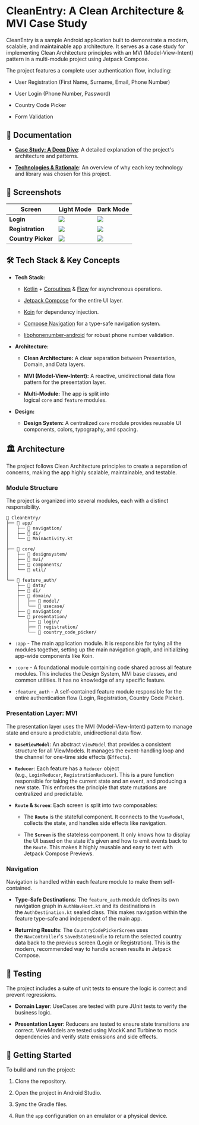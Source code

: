# CleanEntry: A Clean Architecture & MVI Case Study

CleanEntry is a sample Android application built to demonstrate a modern, scalable, and maintainable app architecture. It serves as a case study for implementing Clean Architecture principles with an MVI (Model-View-Intent) pattern in a multi-module project using Jetpack Compose.

The project features a complete user authentication flow, including:

- User Registration (First Name, Surname, Email, Phone Number)

- User Login (Phone Number, Password)

- Country Code Picker

- Form Validation


## 📖 Documentation

- [**Case Study: A Deep Dive**](Case_Study.md): A detailed explanation of the project's architecture and patterns.

- [**Technologies & Rationale**](Technologies.md): An overview of why each key technology and library was chosen for this project.


## 📸 Screenshots


| Screen             | Light Mode              | Dark Mode               |
|--------------------|-------------------------|-------------------------|
| **Login**          | ![](images/image_4.jpg) | ![](images/image_1.jpg) |
| **Registration**   | ![](images/image_5.jpg) | ![](images/image_2.jpg) |
| **Country Picker** | ![](images/image_6.jpg) | ![](images/image_3.jpg) |

## 🛠️ Tech Stack & Key Concepts

- **Tech Stack:**

    - [Kotlin](https://kotlinlang.org/ "null") + [Coroutines](https://kotlinlang.org/docs/coroutines-overview.html "null") & [Flow](https://kotlinlang.org/docs/flow.html "null") for asynchronous operations.

    - [Jetpack Compose](https://developer.android.com/jetpack/compose "null") for the entire UI layer.

    - [Koin](https://insert-koin.io/ "null") for dependency injection.

    - [Compose Navigation](https://developer.android.com/jetpack/compose/navigation "null") for a type-safe navigation system.

    - [libphonenumber-android](https://github.com/MichaelRocks/libphonenumber-android "null") for robust phone number validation.

- **Architecture:**

    - **Clean Architecture:** A clear separation between Presentation, Domain, and Data layers.

    - **MVI (Model-View-Intent):** A reactive, unidirectional data flow pattern for the presentation layer.

    - **Multi-Module:** The app is split into logical `core` and `feature` modules.

- **Design:**

    - **Design System:** A centralized `core` module provides reusable UI components, colors, typography, and spacing.


## 🏛️ Architecture

The project follows Clean Architecture principles to create a separation of concerns, making the app highly scalable, maintainable, and testable.

### Module Structure

The project is organized into several modules, each with a distinct responsibility.

```
📁 CleanEntry/
├── 📁 app/
│   ├── 📂 navigation/
│   ├── 📂 di/
│   └── 📄 MainActivity.kt
│
├── 📁 core/
│   ├── 📂 designsystem/
│   ├── 📂 mvi/
│   ├── 📂 components/
│   └── 📂 util/
│
└── 📁 feature_auth/
    ├── 📂 data/
    ├── 📂 di/
    ├── 📂 domain/
    │   ├── 📂 model/
    │   └── 📂 usecase/
    ├── 📂 navigation/
    └── 📂 presentation/
        ├── 📂 login/
        ├── 📂 registration/
        └── 📂 country_code_picker/
```

- `:app` - The main application module. It is responsible for tying all the modules together, setting up the main navigation graph, and initializing app-wide components like Koin.

- `:core` - A foundational module containing code shared across all feature modules. This includes the Design System, MVI base classes, and common utilities. It has no knowledge of any specific feature.

- `:feature_auth` - A self-contained feature module responsible for the entire authentication flow (Login, Registration, Country Code Picker).


### Presentation Layer: MVI

The presentation layer uses the MVI (Model-View-Intent) pattern to manage state and ensure a predictable, unidirectional data flow.

- **`BaseViewModel`**: An abstract `ViewModel` that provides a consistent structure for all ViewModels. It manages the event-handling loop and the channel for one-time side effects (`Effects`).

- **`Reducer`**: Each feature has a `Reducer` object (e.g., `LoginReducer`, `RegistrationReducer`). This is a pure function responsible for taking the current state and an event, and producing a new state. This enforces the principle that state mutations are centralized and predictable.

- **`Route` & `Screen`**: Each screen is split into two composables:

    - The **`Route`** is the stateful component. It connects to the `ViewModel`, collects the state, and handles side effects like navigation.

    - The **`Screen`** is the stateless component. It only knows how to display the UI based on the state it's given and how to emit events back to the `Route`. This makes it highly reusable and easy to test with Jetpack Compose Previews.


### Navigation

Navigation is handled within each feature module to make them self-contained.

- **Type-Safe Destinations**: The `feature_auth` module defines its own navigation graph in `AuthNavHost.kt` and its destinations in the `AuthDestination.kt` sealed class. This makes navigation within the feature type-safe and independent of the main app.

- **Returning Results**: The `CountryCodePickerScreen` uses the `NavController`'s `SavedStateHandle` to return the selected country data back to the previous screen (Login or Registration). This is the modern, recommended way to handle screen results in Jetpack Compose.


## 🧪 Testing

The project includes a suite of unit tests to ensure the logic is correct and prevent regressions.

- **Domain Layer**: UseCases are tested with pure JUnit tests to verify the business logic.

- **Presentation Layer**: Reducers are tested to ensure state transitions are correct. ViewModels are tested using MockK and Turbine to mock dependencies and verify state emissions and side effects.


## 🚀 Getting Started

To build and run the project:

1. Clone the repository.

2. Open the project in Android Studio.

3. Sync the Gradle files.

4. Run the `app` configuration on an emulator or a physical device.
